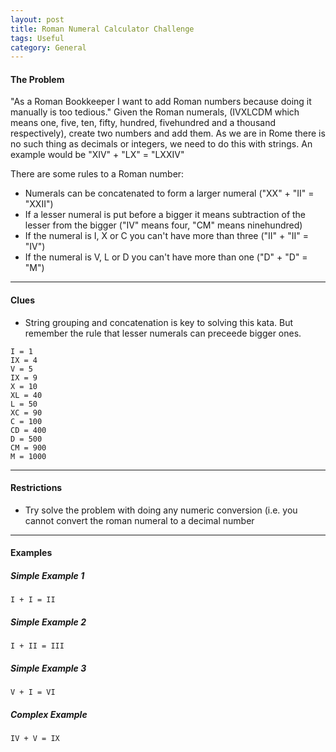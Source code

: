 ```yaml
---
layout: post
title: Roman Numeral Calculator Challenge
tags: Useful
category: General
---
```


#### The Problem ####

"As a Roman Bookkeeper I want to add Roman numbers because doing it manually is too tedious." Given the Roman numerals, (IVXLCDM which means one, five, ten, fifty, hundred, fivehundred and a thousand respectively), create two numbers and add them. As we are in Rome there is no such thing as decimals or integers, we need to do this with strings. An example would be "XIV" + "LX" = "LXXIV"

There are some rules to a Roman number:

- Numerals can be concatenated to form a larger numeral ("XX" + "II" = "XXII")  
- If a lesser numeral is put before a bigger it means subtraction of the lesser from the bigger ("IV" means four, "CM" means ninehundred)  
- If the numeral is I, X or C you can't have more than three ("II" + "II" = "IV")  
- If the numeral is V, L or D you can't have more than one ("D" + "D" = "M")  

----------------------------------------------------------------------------------------------

#### Clues ####

- String grouping and concatenation is key to solving this kata. But remember the rule that lesser numerals can preceede bigger ones.

~~~
I = 1  
IX = 4  
V = 5  
IX = 9  
X = 10  
XL = 40  
L = 50  
XC = 90  
C = 100  
CD = 400  
D = 500  
CM = 900  
M = 1000
~~~

----------------------------------------------------------------------------------------------

#### Restrictions ####

- Try solve the problem with doing any numeric conversion (i.e. you cannot convert the roman numeral to a decimal number  

----------------------------------------------------------------------------------------------


#### Examples ####

##### Simple Example 1 #####

~~~
I + I = II
~~~

##### Simple Example 2 #####

~~~
I + II = III
~~~

##### Simple Example 3 #####

~~~ 
V + I = VI
~~~

##### Complex Example #####

~~~ 
IV + V = IX
~~~


